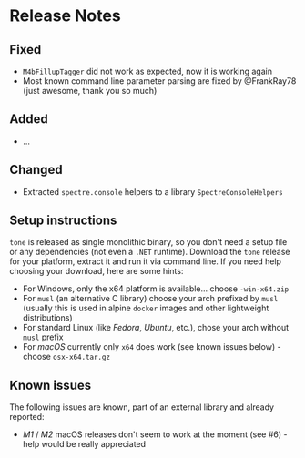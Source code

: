 # Release Notes

## Fixed

- `M4bFillupTagger` did not work as expected, now it is working again
- Most known command line parameter parsing are fixed by @FrankRay78 (just awesome, thank you so much)

## Added

- ...

## Changed

- Extracted `spectre.console` helpers to a library `SpectreConsoleHelpers`

## Setup instructions

`tone` is released as single monolithic binary, so you don't need a setup file or any dependencies (not even a `.NET` runtime). Download the `tone` 
release for your platform, extract it and run it via command line. If you need help choosing your download, here are some hints:

- For Windows, only the x64 platform is available... choose `-win-x64.zip`
- For `musl` (an alternative C library) choose your arch prefixed by `musl` (usually this is used in alpine `docker` images and other lightweight distributions)
- For standard Linux (like *Fedora*, *Ubuntu*, etc.), chose your arch without `musl` prefix
- For *macOS* currently only `x64` does work (see known issues below) - choose `osx-x64.tar.gz`

## Known issues

The following issues are known, part of an external library and already reported:

- *M1* / *M2* macOS releases don't seem to work at the moment (see #6) - help would be really appreciated


